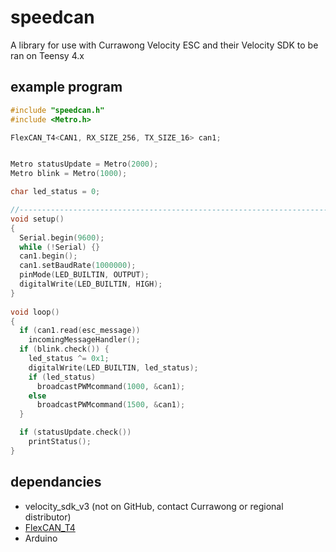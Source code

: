 # speedcan

A library for use with Currawong Velocity ESC and their Velocity SDK to be ran on Teensy 4.x

## example program
```c
#include "speedcan.h"
#include <Metro.h>

FlexCAN_T4<CAN1, RX_SIZE_256, TX_SIZE_16> can1;


Metro statusUpdate = Metro(2000);
Metro blink = Metro(1000);

char led_status = 0;

//------------------------------------------------------------------------------
void setup()
{
  Serial.begin(9600);
  while (!Serial) {}
  can1.begin();
  can1.setBaudRate(1000000);
  pinMode(LED_BUILTIN, OUTPUT);
  digitalWrite(LED_BUILTIN, HIGH);
}
 
void loop()
{
  if (can1.read(esc_message))
    incomingMessageHandler();
  if (blink.check()) {
    led_status ^= 0x1;
    digitalWrite(LED_BUILTIN, led_status);
    if (led_status)
      broadcastPWMcommand(1000, &can1);
    else
      broadcastPWMcommand(1500, &can1);
  }

  if (statusUpdate.check())
    printStatus();
}
```

## dependancies
*   velocity_sdk_v3 (not on GitHub, contact Currawong or regional distributor)
*   [FlexCAN_T4](https://github.com/tonton81/FlexCAN_T4/)
*   Arduino